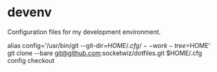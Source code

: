 # devenv
Configuration files for my development environment.  

alias config='/usr/bin/git --git-dir=$HOME/.cfg/ --work-tree=$HOME'  
git clone --bare git@github.com:socketwiz/dotfiles.git $HOME/.cfg  
config checkout  
